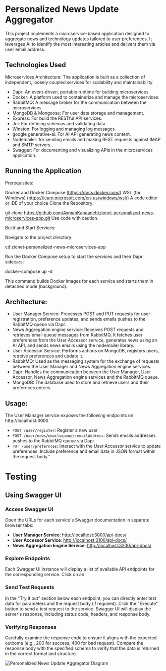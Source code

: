 # Personalized News Update Aggregator

This project implements a microservice-based application designed to aggregate news and technology updates tailored to user preferences. It leverages AI to identify the most interesting articles and delivers them via user email address.

## Technologies Used

Microservices Architecture: The application is built as a collection of independent, loosely coupled services for scalability and maintainability.

- Dapr: An event-driven, portable runtime for building microservices.
- Docker: A platform used to containerize and manage the microservices.
- RabbitMQ: A message broker for the communication between the microservices.
- MongoDB & Mongoose:  For user data storage and management.
- Express: For build the RESTful API services.
- Joi: For defining schemas and validating data.
- Winston: For logging and managing log messages.
- google generative-ai: For AI API generating news content.
- Nodemailer: for sending emails and making REST requests against IMAP and SMTP servers..
- Swagger: For documenting and visualizing APIs in the microservices application.

## Running the Application

Prerequisites:

Docker and Docker Compose (https://docs.docker.com/)
WSL (for Windows) (https://learn.microsoft.com/en-us/windows/wsl/)
A code editor or IDE of your choice
Clone the Repository:

git clone https://github.com/AymanKanaaneh/zionet-personalized-news-microservices-app.git
Use code with caution.

Build and Start Services:

Navigate to the project directory:

cd zionet-personalized-news-microservices-app

Run the Docker Compose setup to start the services and their Dapr sidecars:

docker-compose up -d


This command builds Docker images for each service and starts them in detached mode (background).

## Architecture:
- User Manager Service: Processes POST and PUT requests for user registration, preference updates, and sends emails pushes to the RabbitMQ queue via Dapr.
- News Aggregation engine service: Receives POST requests and retrieves email queue messages from RabbitMQ. It fetches user preferences from the User Accessor service, generates news using an AI API, and sends news emails using the nodemailer library.
- User Accessor Service: Performs actions on MongoDB, registers users, retreive preferences and update it. 
- RabbitMQ: Used as the messaging system for the exchange of requests between the User Manager and News Aggregation engine services.
- Dapr: Handles the communication between the User Manager, User Accessor, News Aggregation engine services and the RabbitMQ queue.
- MongoDB: The database used to store and retrieve users and their prefernces entries.

## Usage:
The User Manager service exposes the following endpoints on http://localhost:3000
- `POST /user/register`: Register a new user
- `POST /user/news/emailsqueue/:emailAddress`: Sends emails addresses pushes to the RabbitMQ queue via Dapr.
- `PUT /user/prefernces`: Interact with the User Accessor service to update preferences. Include preference and email data in JSON format within the request body."

# Testing

## Using Swagger UI

### Access Swagger UI

Open the URLs for each service's Swagger documentation in separate browser tabs:
- **User Manager Service**: [http://localhost:3000/api-docs/](http://localhost:3000/api-docs/)
- **User Accessor Service**: [http://localhost:3100/api-docs/](http://localhost:3100/api-docs/)
- **News Aggregation Engine Service**: [http://localhost:3200/api-docs/](http://localhost:3200/api-docs/)

### Explore Endpoints

Each Swagger UI instance will display a list of available API endpoints for the corresponding service. Click on an 

### Send Test Requests

In the "Try it out" section below each endpoint, you can directly enter test data for parameters and the request body (if required). Click the "Execute" button to send a test request to the service. Swagger UI will display the server's response, including status code, headers, and response body.

### Verifying Responses

Carefully examine the response code to ensure it aligns with the expected outcome (e.g., 200 for success, 400 for bad request). Compare the response body with the specified schema to verify that the data is returned in the correct format and structure.

![Personalized News Update Aggregator Diagram](https://github.com/user-attachments/assets/f438523d-a701-4082-967b-9f8b04b393b4)


